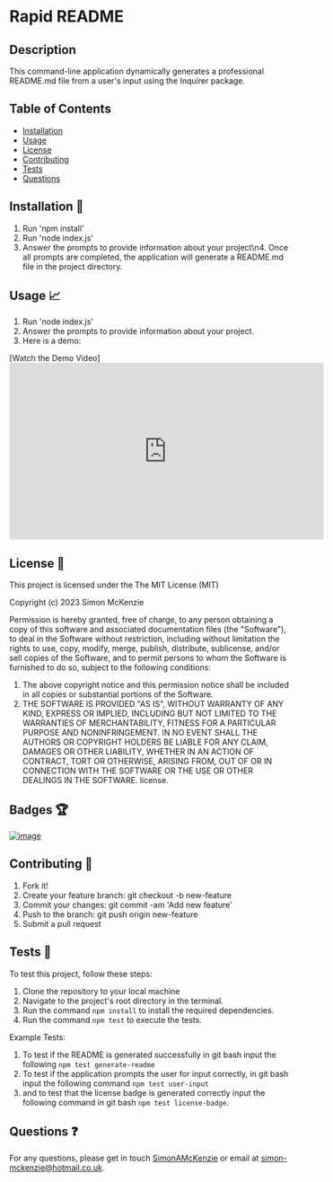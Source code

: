 # Rapid README

## Description
This command-line application dynamically generates a professional README.md file from a user's input using the Inquirer package.

## Table of Contents
- [Installation](#installation)
- [Usage](#usage)
- [License](#license)
- [Contributing](#contributing)
- [Tests](#tests)
- [Questions](#questions)

## Installation 🔌
1. Run 'npm install'
2. Run 'node index.js'
3. Answer the prompts to provide information about your project\n4. Once all prompts are completed, the application will generate a README.md file in the project directory.

## Usage 📈

1. Run 'node index.js'
2. Answer the prompts to provide information about your project.
3. Here is a demo: 

[Watch the Demo Video]<iframe width="560" height="315" src="https://www.youtube.com/embed/vHjyr-ZdEhU?si=jfETYDoQFPW_HUut" title="YouTube video player" frameborder="0" allow="accelerometer; autoplay; clipboard-write; encrypted-media; gyroscope; picture-in-picture; web-share" allowfullscreen></iframe>

## License 🪪

This project is licensed under the The MIT License (MIT)

Copyright (c) 2023 Simon McKenzie 

Permission is hereby granted, free of charge, to any person obtaining a copy of this software and associated documentation files (the "Software"), to deal in the Software without restriction, including without limitation the rights to use, copy, modify, merge, publish, distribute, sublicense, and/or sell copies of the Software, and to permit persons to whom the Software is furnished to do so, subject to the following conditions: 

1. The above copyright notice and this permission notice shall be included in all copies or substantial portions of the Software. 
2. THE SOFTWARE IS PROVIDED "AS IS", WITHOUT WARRANTY OF ANY KIND, EXPRESS OR IMPLIED, INCLUDING BUT NOT LIMITED TO THE WARRANTIES OF MERCHANTABILITY, FITNESS FOR A PARTICULAR PURPOSE AND NONINFRINGEMENT. IN NO EVENT SHALL THE AUTHORS OR COPYRIGHT HOLDERS BE LIABLE FOR ANY CLAIM, DAMAGES OR OTHER LIABILITY, WHETHER IN AN ACTION OF CONTRACT, TORT OR OTHERWISE, ARISING FROM, OUT OF OR IN CONNECTION WITH THE SOFTWARE OR THE USE OR OTHER DEALINGS IN THE SOFTWARE. license.

## Badges 🏆

[![image](https://img.shields.io/badge/License-MIT-green.svg)](https://opensource.org/licenses/MIT)

## Contributing 🤝

1. Fork it!
2. Create your feature branch: git checkout -b new-feature
3. Commit your changes: git commit -am 'Add new feature'
4. Push to the branch: git push origin new-feature
5. Submit a pull request

## Tests 🧪

To test this project, follow these steps:

1. Clone the repository to your local machine
2. Navigate to the project's root directory in the terminal.
3. Run the command `npm install` to install the required dependencies.
4. Run the command `npm test` to execute the tests.

Example Tests:

1. To test if the README is generated successfully in git bash input the following `npm test generate-readme`
2. To test if the application prompts the user for input correctly, in git bash input the following command `npm test user-input`
3. and to test that the license badge is generated correctly input the following command in git bash `npm test license-badge`.

## Questions ❓
For any questions, please get in touch [SimonAMcKenzie](https://github.com/SimonAMcKenzie) or email at simon-mckenzie@hotmail.co.uk.
